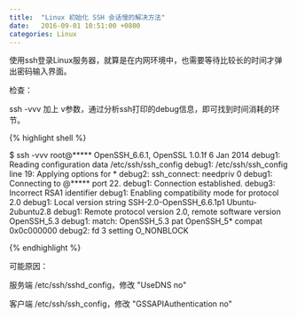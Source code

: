 ```yaml
---
title:  "Linux 初始化 SSH 会话慢的解决方法"
date:   2016-09-01 10:51:00 +0800
categories: Linux
---
```


使用ssh登录Linux服务器，就算是在内网环境中，也需要等待比较长的时间才弹出密码输入界面。

检查：

ssh -vvv 加上 v参数，通过分析ssh打印的debug信息，即可找到时间消耗的环节。

{% highlight shell %}

$ ssh -vvv root@*****
OpenSSH_6.6.1, OpenSSL 1.0.1f 6 Jan 2014
debug1: Reading configuration data /etc/ssh/ssh_config
debug1: /etc/ssh/ssh_config line 19: Applying options for *
debug2: ssh_connect: needpriv 0
debug1: Connecting to @***** port 22.
debug1: Connection established.
debug3: Incorrect RSA1 identifier
debug1: Enabling compatibility mode for protocol 2.0
debug1: Local version string SSH-2.0-OpenSSH_6.6.1p1 Ubuntu-2ubuntu2.8
debug1: Remote protocol version 2.0, remote software version OpenSSH_5.3
debug1: match: OpenSSH_5.3 pat OpenSSH_5* compat 0x0c000000
debug2: fd 3 setting O_NONBLOCK

{% endhighlight %}

可能原因：

服务端 /etc/ssh/sshd_config，修改 "UseDNS no"

客户端  /etc/ssh/ssh_config，修改 "GSSAPIAuthentication no"
